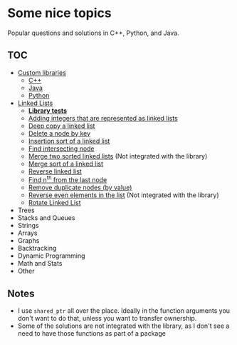 # Some nice topics
Popular questions and solutions in C++, Python, and Java.

## TOC
* [Custom libraries](Library)
  * [C++](Library/C++)
  * [Java](Library/Java)
  * [Python](Library/Python)
* [Linked Lists](LinkedList)
  * [__Library tests__](LinkedList/Tests)
  * [Adding integers that are represented as linked lists](LinkedList/addIntegers)
  * [Deep copy a linked list](LinkedList/deepCopy)
  * [Delete a node by key](LinkedList/deleteKey)
  * [Insertion sort of a linked list](LinkedList/insertionSort)
  * [Find intersecting node](LinkedList/intersection)
  * [Merge two sorted linked lists](LinkedList/mergeLists) (Not integrated with the library)
  * [Merge sort of a linked list](LinkedList/mergeSort)
  * [Reverse linked list](LinkedList/reverse)
  * [Find n<sup>th</sup> from the last node](LinkedList/nthFromLast)
  * [Remove duplicate nodes (by value)](LinkedList/removeDuplicate)
  * [Reverse even elements in the list](LinkedList/reverseEven) (Not integrated with the library)
  * [Rotate Linked List](LinkedList/rotate)
* Trees
* Stacks and Queues
* Strings
* Arrays
* Graphs
* Backtracking
* Dynamic Programming
* Math and Stats
* Other


## Notes
* I use `shared_ptr` all over the place. Ideally in the function arguments you don't want to do that, unless you want to transfer ownership.
* Some of the solutions are not integrated with the library, as I don't see a need to have those functions as part of a package
